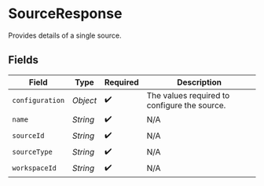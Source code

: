 # SourceResponse

Provides details of a single source.


## Fields

| Field                                        | Type                                         | Required                                     | Description                                  |
| -------------------------------------------- | -------------------------------------------- | -------------------------------------------- | -------------------------------------------- |
| `configuration`                              | *Object*                                     | :heavy_check_mark:                           | The values required to configure the source. |
| `name`                                       | *String*                                     | :heavy_check_mark:                           | N/A                                          |
| `sourceId`                                   | *String*                                     | :heavy_check_mark:                           | N/A                                          |
| `sourceType`                                 | *String*                                     | :heavy_check_mark:                           | N/A                                          |
| `workspaceId`                                | *String*                                     | :heavy_check_mark:                           | N/A                                          |